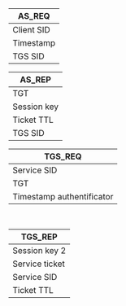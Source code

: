 | AS_REQ     |
| ---------- |
| Client SID |
| Timestamp  |
| TGS SID    |





| AS_REP      |
| ----------- |
| TGT         |
| Session key |
| Ticket TTL  |
| TGS SID     |





| TGS_REQ                   |
| ------------------------- |
| Service SID               |
| TGT                       |
| Timestamp authentificator |

​	

| TGS_REP        |
| -------------- |
| Session key 2  |
| Service ticket |
| Service SID    |
| Ticket TTL     |

